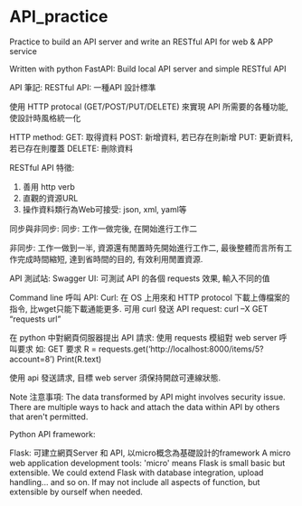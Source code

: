 # API_practice
Practice to build an API server and write an RESTful API for web &amp; APP service

Written with python FastAPI:
Build local API server and simple RESTful API


API 筆記:
RESTful API: 一種API 設計標準

使用 HTTP protocal (GET/POST/PUT/DELETE) 來實現 API 所需要的各種功能, 使設計時風格統一化

 
HTTP method:
GET: 取得資料
POST: 新增資料, 若已存在則新增
PUT: 更新資料, 若已存在則覆蓋
DELETE: 刪除資料

RESTful API 特徵:
1.	善用 http verb
2.	直觀的資源URL
3.	操作資料類行為Web可接受: json, xml, yaml等

同步與非同步:
同步: 工作一做完後, 在開始進行工作二

非同步: 工作一做到一半, 資源還有閒置時先開始進行工作二, 最後整體而言所有工作完成時間縮短, 達到省時間的目的, 有效利用閒置資源.

API 測試站:
Swagger UI: 可測試 API 的各個 requests 效果, 輸入不同的值

Command line 呼叫 API:
Curl: 在 OS 上用來和 HTTP protocol 下載上傳檔案的指令, 比wget只能下載通能更多. 可用 curl 發送 API request: curl –X GET “requests url”

在 python 中對網頁伺服器提出 API 請求: 使用 requests 模組對 web server 呼叫要求
如: GET 要求
R = requests.get(‘http://localhost:8000/items/5?account=8’)
Print(R.text)

使用 api 發送請求, 目標 web server 須保持開啟可連線狀態.

Note 注意事項: The data transformed by API might involves security issue. There are multiple ways to hack and attach the data within API by others that aren't permitted.

Python API framework: 

Flask: 可建立網頁Server 和 API, 以micro概念為基礎設計的framework
  A micro web application development tools: 'micro' means Flask is small basic but extensible. We could extend Flask with database integration, upload handling... and so on.
  If may not include all aspects of function, but extensible by ourself when needed.
  
  
  
  
  
  
  
  
  
  
  
  
  
  








